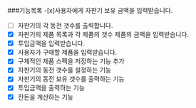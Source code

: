 ###기능목록
-[x]사용자에게 자판기 보유 금액을 입력받습니다.
- [ ] 자판기의 각 동전 갯수를 출력합니다.
- [x] 자판기의 제품 목록과 각 제품의 갯수 제품의 금액을 입력받습니다.
- [x] 투입금액을 입력받습니다.
- [x] 사용자가 구매할 제품을 입력받습니다.
- [x] 구체적인 제품 스펙을 저장하는 기능 추가
- [x] 자판기의 동전 갯수를 설정하는 기능
- [x] 자판기의 동전 보유 갯수를 출력하는 기능
- [x] 투입금액을 출력하는 기능
- [x] 잔돈을 계산하는 기능
